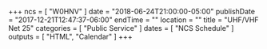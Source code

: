 +++
ncs = [ "W0HNV" ]
date = "2018-06-24T21:00:00-05:00"
publishDate = "2017-12-21T12:47:37-06:00"
endTime = ""
location = ""
title = "UHF/VHF Net 25"
categories = [ "Public Service" ]
dates = [ "NCS Schedule" ]
outputs = [ "HTML", "Calendar" ]
+++

